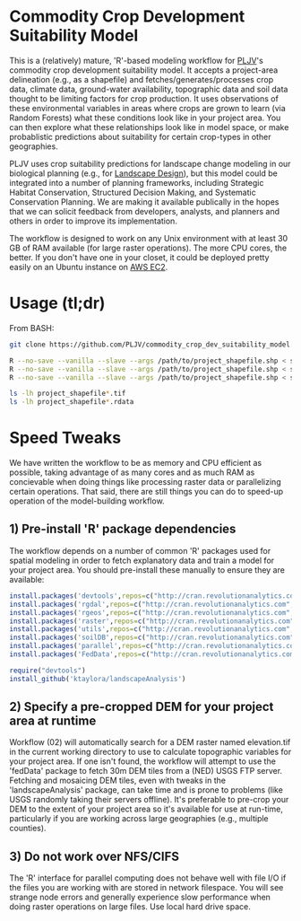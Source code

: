 # Commodity Crop Development Suitability Model
This is a (relatively) mature, 'R'-based modeling workflow for [PLJV](http://pljv.org)'s commodity crop development suitability model.  It accepts a project-area delineation (e.g., as a shapefile) and fetches/generates/processes crop data, climate data, ground-water availability, topographic data and soil data thought to be limiting factors for crop production.  It uses observations of these environmental variables in areas where crops are grown to learn (via Random Forests) what these conditions look like in your project area.  You can then explore what these relationships look like in model space, or make probablistic predictions about suitability for certain crop-types in other geographies.  

PLJV uses crop suitability predictions for landscape change modeling in our biological planning (e.g., for [Landscape Design](http://pljv.org/for-habitat-partners/landscape-design/)), but this model could be integrated into a number of planning frameworks, including Strategic Habitat Conservation, Structured Decision Making, and Systematic Conservation Planning. We are making it available publically in the hopes that we can solicit feedback from developers, analysts, and planners and others in order to improve its implementation. 

The workflow is designed to work on any Unix environment with at least 30 GB of RAM available (for large raster operations).  The more CPU cores, the better. If you don't have one in your closet, it could be deployed pretty easily on an Ubuntu instance on [AWS EC2](https://aws.amazon.com/ec2/ "I'm fairly cheap"). 

# Usage (tl;dr)
From BASH:
``` bash
git clone https://github.com/PLJV/commodity_crop_dev_suitability_model.git

R --no-save --vanilla --slave --args /path/to/project_shapefile.shp < src/01_Process_NASS_imagery.R
R --no-save --vanilla --slave --args /path/to/project_shapefile.shp < src/02_Prepare_explanatory_data.R
R --no-save --vanilla --slave --args /path/to/project_shapefile.shp < src/03_Train_Random_Forest.R

ls -lh project_shapefile*.tif
ls -lh project_shapefile*.rdata
```
# Speed Tweaks
We have written the workflow to be as memory and CPU efficient as possible, taking advantage of as many cores and as much RAM as concievable when doing things like processing raster data or parallelizing certain operations.  That said, there are still things you can do to speed-up operation of the model-building workflow.

## 1) Pre-install 'R' package dependencies
The workflow depends on a number of common 'R' packages used for spatial modeling in order to fetch explanatory data and train a model for your project area. You should pre-install these manually to ensure they are available:
``` r
install.packages('devtools',repos=c("http://cran.revolutionanalytics.com","http://cran.us.r-project.org"))
install.packages('rgdal',repos=c("http://cran.revolutionanalytics.com","http://cran.us.r-project.org"))
install.packages('rgeos',repos=c("http://cran.revolutionanalytics.com","http://cran.us.r-project.org"))
install.packages('raster',repos=c("http://cran.revolutionanalytics.com","http://cran.us.r-project.org"))
install.packages('utils',repos=c("http://cran.revolutionanalytics.com","http://cran.us.r-project.org"))
install.packages('soilDB',repos=c("http://cran.revolutionanalytics.com","http://cran.us.r-project.org"))
install.packages('parallel',repos=c("http://cran.revolutionanalytics.com","http://cran.us.r-project.org"))
install.packages('FedData',repos=c("http://cran.revolutionanalytics.com","http://cran.us.r-project.org"))

require("devtools")
install_github('ktaylora/landscapeAnalysis')
```
## 2) Specify a pre-cropped DEM for your project area at runtime
Workflow (02) will automatically search for a DEM raster named elevation.tif in the current working directory to use to calculate topographic variables for your project area. If one isn't found, the workflow will attempt to use the 'fedData' package to fetch 30m DEM tiles from a (NED) USGS FTP server.  Fetching and mosaicing DEM tiles, even with tweaks in the 'landscapeAnalysis' package, can take time and is prone to problems (like USGS randomly taking their servers offline).  It's preferable to pre-crop your DEM to the extent of your project area so it's available for use at run-time, particularly if you are working across large geographies (e.g., multiple counties).

## 3) Do not work over NFS/CIFS
The 'R' interface for parallel computing does not behave well with file I/O if the files you are working with are stored in network filespace.  You will see strange node errors and generally experience slow performance when doing raster operations on large files.  Use local hard drive space.
